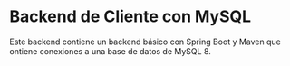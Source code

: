 # Backend de Cliente con MySQL

Este backend contiene un backend básico con Spring Boot y Maven que ontiene conexiones a una base de datos de MySQL 8.

